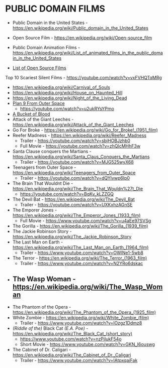 # PUBLIC DOMAIN FILMS

- Public Domain in the United States - https://en.wikipedia.org/wiki/Public_domain_in_the_United_States
- Open Source Film - https://en.wikipedia.org/wiki/Open-source_film
- Public Domain Animation Films - https://en.wikipedia.org/wiki/List_of_animated_films_in_the_public_domain_in_the_United_States

- [List of Open Source Films](https://en.wikipedia.org/wiki/List_of_open-source_films)


Top 10 Scariest Silent Films - https://youtube.com/watch?v=vxFVHQTqMRg

- https://en.wikipedia.org/wiki/Carnival_of_Souls
- https://en.wikipedia.org/wiki/House_on_Haunted_Hill
- https://en.wikipedia.org/wiki/Night_of_the_Living_Dead
- [Plan 9 From Outer Space](https://en.wikipedia.org/wiki/Plan_9_from_Outer_Space)
  - https://youtube.com/watch?v=u2ukRYsYPmo
- [A Bucket of Blood](https://en.wikipedia.org/wiki/A_Bucket_of_Blood)
- Attack of the Giant Leeches - https://en.wikipedia.org/wiki/Attack_of_the_Giant_Leeches
- Go For Broke - https://en.wikipedia.org/wiki/Go_for_Broke!_(1951_film)
- Reefer Madness - https://en.wikipedia.org/wiki/Reefer_Madness
  - Trailer - https://youtube.com/watch?v=sbjHOBJzhb0
  - Full Movie - https://youtube.com/watch?v=zhQlcMHhF3w
- Santa Clause conquers the Martians - https://en.wikipedia.org/wiki/Santa_Claus_Conquers_the_Martians
  - Trailer - https://youtube.com/watch?v=MJG525wyX68
- Teenagers from Outer Space - https://en.wikipedia.org/wiki/Teenagers_from_Outer_Space
  - Trailer  - https://youtube.com/watch?v=dQYlvwp6Ip0
- The Brain That Wouldnt Die - https://en.wikipedia.org/wiki/The_Brain_That_Wouldn%27t_Die
  - https://youtube.com/watch?v=BqKv_kLZZGQ
- The Devil Bat - https://en.wikipedia.org/wiki/The_Devil_Bat
  - Trailer - https://youtube.com/watch?v=UXKxhzAGnSE
- The Emporer Jones - https://en.wikipedia.org/wiki/The_Emperor_Jones_(1933_film)
  - Full Movie - https://www.youtube.com/watch?v=u4aEe97SVSg
- The Gorilla - https://en.wikipedia.org/wiki/The_Gorilla_(1939_film)
- The Jackie Robinson Story - https://en.wikipedia.org/wiki/The_Jackie_Robinson_Story
- The Last Man on Earth - https://en.wikipedia.org/wiki/The_Last_Man_on_Earth_(1964_film)
  - Trailer - https://www.youtube.com/watch?v=OWlNe1-5wb8
- The Terror - https://en.wikipedia.org/wiki/The_Terror_(1963_film)
  - Trailer - https://www.youtube.com/watch?v=N2YRo6dskac
- The Wasp Woman - https://en.wikipedia.org/wiki/The_Wasp_Woman
  - 
- The Phantom of the Opera - https://en.wikipedia.org/wiki/The_Phantom_of_the_Opera_(1925_film)
- White Zombie - https://en.wikipedia.org/wiki/White_Zombie_(film)
  - Trailer - https://www.youtube.com/watch?v=lOzgz1Ddmz8
- _(Riddle of the)_ Black Cat _(E.A. Poe)_ - https://en.wikipedia.org/wiki/The_Black_Cat_(short_story)
  - https://www.youtube.com/watch?v=nzPjlukF54o
  - Short Movie - https://www.youtube.com/watch?v=GKN_I6ouswg
- The Cabinet of Dr. Caligari - https://en.wikipedia.org/wiki/The_Cabinet_of_Dr._Caligari
  - Trailer - https://www.youtube.com/watch?v=IAtpxqajFak
